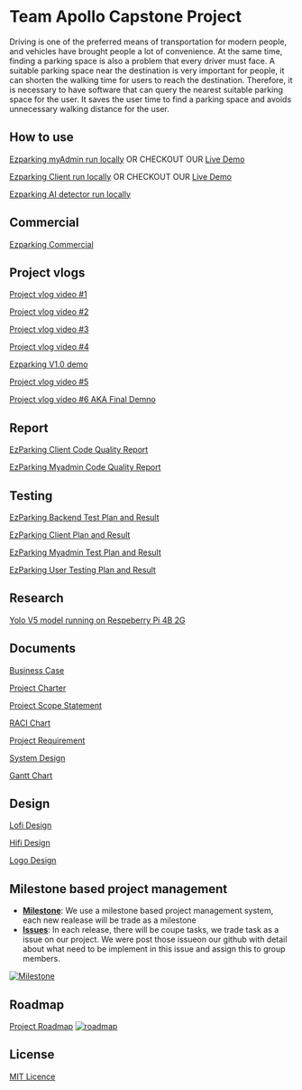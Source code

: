 # Team Apollo Capstone Project
Driving is one of the preferred means of transportation for modern people, and vehicles have brought people a lot of convenience. At the same time, finding a parking space is also a problem that every driver must face. A suitable parking space near the destination is very important for people, it can shorten the walking time for users to reach the destination. Therefore, it is necessary to have software that can query the nearest suitable parking space for the user. It saves the user time to find a parking space and avoids unnecessary walking distance for the user.

## How to use
[Ezparking myAdmin run locally](https://github.com/kevinren1108/Apollo-Capstone-Project/blob/main/ezparking_myadmin/README.md)
OR CHECKOUT OUR [Live Demo](https://singular-malabi-a5e23d.netlify.app)

[Ezparking Client run locally](https://github.com/kevinren1108/Apollo-Capstone-Project/blob/main/ezparking_client/README.md)
OR CHECKOUT OUR [Live Demo](https://urezparking.com/)

[Ezparking AI detector run locally](https://github.com/kevinren1108/Apollo-Capstone-Project/blob/main/ezparking_ai_detector/README.md)

## Commercial
[Ezparking Commercial](https://youtu.be/O7K-yJcxkeY)

## Project vlogs
[Project vlog video #1](https://youtu.be/MFvi8rMCnk8)

[Project vlog video #2](https://youtu.be/5cvXk_ntv1g) 

[Project vlog video #3](https://youtu.be/iK_OS3lrqLc) 

[Project vlog video #4](https://youtu.be/MstLx1w7VWg) 

[Ezparking V1.0 demo](https://youtu.be/i0k2DUT1LrE) 

[Project vlog video #5](https://youtu.be/k2uPJct-0C8) 

[Project vlog video #6 AKA Final Demno](https://youtu.be/qRdufaFVSw4)

## Report
[EzParking Client Code Quality Report](https://github.com/kevinren1108/Apollo-Capstone-Project/blob/main/documents/Report/Code%20Quality%20Report/EzParking_Client_Code_Quality_Report.pdf)

[EzParking Myadmin Code Quality Report](https://github.com/kevinren1108/Apollo-Capstone-Project/blob/main/documents/Report/Code%20Quality%20Report/EzParking_Myadmin_Code_Quality_Report.pdf)

## Testing
[EzParking Backend Test Plan and Result](https://github.com/kevinren1108/Apollo-Capstone-Project/blob/main/documents/Report/Testing%20Plan%20and%20Report/EzParking_Backend%20_Test_Plan_And_Result.pdf)

[EzParking  Client Plan and Result](https://github.com/kevinren1108/Apollo-Capstone-Project/blob/main/documents/Report/Testing%20Plan%20and%20Report/EzParking_Client%20_Test_Plan_And_Result.pdf)

[EzParking Myadmin Test Plan and Result](https://github.com/kevinren1108/Apollo-Capstone-Project/blob/main/documents/Report/Testing%20Plan%20and%20Report/EzParking_Myadmin%20_Test_Plan_And_Result.pdf)

[EzParking User Testing Plan and Result](https://github.com/kevinren1108/Apollo-Capstone-Project/blob/main/documents/Report/Testing%20Plan%20and%20Report/EzParking_User_Testing_Plan_And_Result.pdf)

## Research
[Yolo V5 model running on Respeberry Pi 4B 2G](https://github.com/kevinren1108/Apollo-Capstone-Project/blob/main/documents/Report/Research/YoloV5%20on%20SBC%20Report.pdf)

## Documents
[Business Case](https://github.com/kevinren1108/Apollo-Capstone-Project/blob/main/documents/Planning/Business%20Case.pdf)

[Project Charter](https://github.com/kevinren1108/Apollo-Capstone-Project/blob/main/documents/Planning/Project%20Charter.pdf)

[Project Scope Statement](https://github.com/kevinren1108/Apollo-Capstone-Project/blob/main/documents/Planning/Project%20Scope%20Statement.pdf)

[RACI Chart](https://github.com/kevinren1108/Apollo-Capstone-Project/blob/main/documents/Planning/RACI%20Chart.docx.pdf)

[Project Requirement](https://github.com/kevinren1108/Apollo-Capstone-Project/blob/main/documents/Planning/project%20%20requirement.pdf)

[System Design](https://github.com/kevinren1108/Apollo-Capstone-Project/blob/main/documents/Planning/system%20design.pdf)

[Gantt Chart](https://github.com/kevinren1108/Apollo-Capstone-Project/tree/main/documents/Gantt%20Chart)

## Design

[Lofi Design](https://github.com/kevinren1108/Apollo-Capstone-Project/blob/main/design/lofi%20design.pdf)

[Hifi Design](https://github.com/kevinren1108/Apollo-Capstone-Project/blob/main/design/hifi%20design.pdf)

[Logo Design](https://github.com/kevinren1108/Apollo-Capstone-Project/blob/main/design/logo.png)

## Milestone based project management
* [**Milestone**](https://github.com/kevinren1108/Apollo-Capstone-Project/milestones?state=closed): We use a milestone based project management system, each new realease will be trade as a milestone 
* [**Issues**](https://github.com/kevinren1108/Apollo-Capstone-Project/issues?q=is%3Aissue+is%3Aclosed): In each release, there will be coupe tasks, we trade task as a issue on our project. We were post those issueon our github with detail about what need to be implement in this issue and assign this to group members.


[![Milestone](https://user-images.githubusercontent.com/6381488/205513873-ba5cd052-c25d-490a-8e16-d6d20395b0af.PNG)](https://github.com/kevinren1108/Apollo-Capstone-Project/milestones?state=closed)

## Roadmap
[Project Roadmap](https://cultured-attraction-29e.notion.site/09f98feff5954c5eae4582e951a5a931?v=146a5f3935934354ac3b003aadd3a395)
[![roadmap](https://user-images.githubusercontent.com/55067409/227371405-10a2d62c-27d9-4172-8d63-92957ac1c530.PNG)](https://cultured-attraction-29e.notion.site/09f98feff5954c5eae4582e951a5a931?v=146a5f3935934354ac3b003aadd3a395)

## License 
[MIT Licence](https://www.mit.edu/~amini/LICENSE.md)
